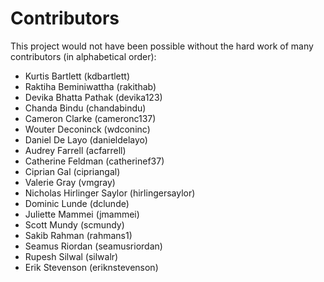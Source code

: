 # Contributors

This project would not have been possible without the hard work
of many contributors (in alphabetical order):

- Kurtis Bartlett (kdbartlett)
- Raktiha Beminiwattha (rakithab)
- Devika Bhatta Pathak (devika123)
- Chanda Bindu (chandabindu)
- Cameron Clarke (cameronc137)
- Wouter Deconinck (wdconinc)
- Daniel De Layo (danieldelayo)
- Audrey Farrell (acfarrell)
- Catherine Feldman (catherinef37)
- Ciprian Gal (cipriangal)
- Valerie Gray (vmgray)
- Nicholas Hirlinger Saylor (hirlingersaylor)
- Dominic Lunde (dclunde)
- Juliette Mammei (jmammei)
- Scott Mundy (scmundy)
- Sakib Rahman (rahmans1)
- Seamus Riordan (seamusriordan)
- Rupesh Silwal (silwalr)
- Erik Stevenson (eriknstevenson)
